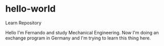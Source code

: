# hello-world
Learn Repository

Hello I'm Fernando and study Mechanical Engineering. Now I'm doing an exchange program in Germany and I'm trying to learn this thing here.
